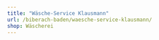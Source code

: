 ```yaml
---
title: "Wäsche-Service Klausmann"
url: /biberach-baden/waesche-service-klausmann/
shop: Wäscherei
---
```

